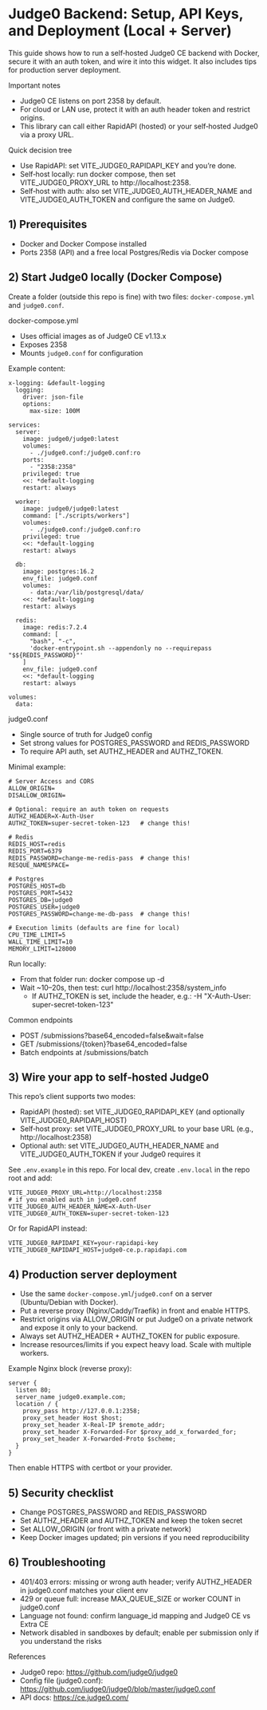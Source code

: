 # Judge0 Backend: Setup, API Keys, and Deployment (Local + Server)

This guide shows how to run a self‑hosted Judge0 CE backend with Docker, secure it with an auth token, and wire it into this widget. It also includes tips for production server deployment.

Important notes
- Judge0 CE listens on port 2358 by default.
- For cloud or LAN use, protect it with an auth header token and restrict origins.
- This library can call either RapidAPI (hosted) or your self‑hosted Judge0 via a proxy URL.

Quick decision tree
- Use RapidAPI: set VITE_JUDGE0_RAPIDAPI_KEY and you’re done.
- Self‑host locally: run docker compose, then set VITE_JUDGE0_PROXY_URL to http://localhost:2358.
- Self‑host with auth: also set VITE_JUDGE0_AUTH_HEADER_NAME and VITE_JUDGE0_AUTH_TOKEN and configure the same on Judge0.

## 1) Prerequisites
- Docker and Docker Compose installed
- Ports 2358 (API) and a free local Postgres/Redis via Docker compose

## 2) Start Judge0 locally (Docker Compose)
Create a folder (outside this repo is fine) with two files: `docker-compose.yml` and `judge0.conf`.

docker-compose.yml
- Uses official images as of Judge0 CE v1.13.x
- Exposes 2358
- Mounts `judge0.conf` for configuration

Example content:

```
x-logging: &default-logging
  logging:
    driver: json-file
    options:
      max-size: 100M

services:
  server:
    image: judge0/judge0:latest
    volumes:
      - ./judge0.conf:/judge0.conf:ro
    ports:
      - "2358:2358"
    privileged: true
    <<: *default-logging
    restart: always

  worker:
    image: judge0/judge0:latest
    command: ["./scripts/workers"]
    volumes:
      - ./judge0.conf:/judge0.conf:ro
    privileged: true
    <<: *default-logging
    restart: always

  db:
    image: postgres:16.2
    env_file: judge0.conf
    volumes:
      - data:/var/lib/postgresql/data/
    <<: *default-logging
    restart: always

  redis:
    image: redis:7.2.4
    command: [
      "bash", "-c",
      'docker-entrypoint.sh --appendonly no --requirepass "$${REDIS_PASSWORD}"'
    ]
    env_file: judge0.conf
    <<: *default-logging
    restart: always

volumes:
  data:
```

judge0.conf
- Single source of truth for Judge0 config
- Set strong values for POSTGRES_PASSWORD and REDIS_PASSWORD
- To require API auth, set AUTHZ_HEADER and AUTHZ_TOKEN.

Minimal example:

```
# Server Access and CORS
ALLOW_ORIGIN=
DISALLOW_ORIGIN=

# Optional: require an auth token on requests
AUTHZ_HEADER=X-Auth-User
AUTHZ_TOKEN=super-secret-token-123   # change this!

# Redis
REDIS_HOST=redis
REDIS_PORT=6379
REDIS_PASSWORD=change-me-redis-pass  # change this!
RESQUE_NAMESPACE=

# Postgres
POSTGRES_HOST=db
POSTGRES_PORT=5432
POSTGRES_DB=judge0
POSTGRES_USER=judge0
POSTGRES_PASSWORD=change-me-db-pass  # change this!

# Execution limits (defaults are fine for local)
CPU_TIME_LIMIT=5
WALL_TIME_LIMIT=10
MEMORY_LIMIT=128000
```

Run locally:
- From that folder run: docker compose up -d
- Wait ~10–20s, then test: curl http://localhost:2358/system_info
  - If AUTHZ_TOKEN is set, include the header, e.g.: -H "X-Auth-User: super-secret-token-123"

Common endpoints
- POST /submissions?base64_encoded=false&wait=false
- GET /submissions/{token}?base64_encoded=false
- Batch endpoints at /submissions/batch

## 3) Wire your app to self‑hosted Judge0
This repo’s client supports two modes:
- RapidAPI (hosted): set VITE_JUDGE0_RAPIDAPI_KEY (and optionally VITE_JUDGE0_RAPIDAPI_HOST)
- Self‑host proxy: set VITE_JUDGE0_PROXY_URL to your base URL (e.g., http://localhost:2358)
- Optional auth: set VITE_JUDGE0_AUTH_HEADER_NAME and VITE_JUDGE0_AUTH_TOKEN if your Judge0 requires it

See `.env.example` in this repo. For local dev, create `.env.local` in the repo root and add:

```
VITE_JUDGE0_PROXY_URL=http://localhost:2358
# if you enabled auth in judge0.conf
VITE_JUDGE0_AUTH_HEADER_NAME=X-Auth-User
VITE_JUDGE0_AUTH_TOKEN=super-secret-token-123
```

Or for RapidAPI instead:
```
VITE_JUDGE0_RAPIDAPI_KEY=your-rapidapi-key
VITE_JUDGE0_RAPIDAPI_HOST=judge0-ce.p.rapidapi.com
```

## 4) Production server deployment
- Use the same `docker-compose.yml`/`judge0.conf` on a server (Ubuntu/Debian with Docker).
- Put a reverse proxy (Nginx/Caddy/Traefik) in front and enable HTTPS.
- Restrict origins via ALLOW_ORIGIN or put Judge0 on a private network and expose it only to your backend.
- Always set AUTHZ_HEADER + AUTHZ_TOKEN for public exposure.
- Increase resources/limits if you expect heavy load. Scale with multiple workers.

Example Nginx block (reverse proxy):

```
server {
  listen 80;
  server_name judge0.example.com;
  location / {
    proxy_pass http://127.0.0.1:2358;
    proxy_set_header Host $host;
    proxy_set_header X-Real-IP $remote_addr;
    proxy_set_header X-Forwarded-For $proxy_add_x_forwarded_for;
    proxy_set_header X-Forwarded-Proto $scheme;
  }
}
```

Then enable HTTPS with certbot or your provider.

## 5) Security checklist
- Change POSTGRES_PASSWORD and REDIS_PASSWORD
- Set AUTHZ_HEADER and AUTHZ_TOKEN and keep the token secret
- Set ALLOW_ORIGIN (or front with a private network)
- Keep Docker images updated; pin versions if you need reproducibility

## 6) Troubleshooting
- 401/403 errors: missing or wrong auth header; verify AUTHZ_HEADER in judge0.conf matches your client env
- 429 or queue full: increase MAX_QUEUE_SIZE or worker COUNT in judge0.conf
- Language not found: confirm language_id mapping and Judge0 CE vs Extra CE
- Network disabled in sandboxes by default; enable per submission only if you understand the risks

References
- Judge0 repo: https://github.com/judge0/judge0
- Config file (judge0.conf): https://github.com/judge0/judge0/blob/master/judge0.conf
- API docs: https://ce.judge0.com/
